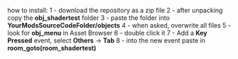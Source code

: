 how to install:
1 - download the repository as a zip file
2 - after unpacking copy the **obj_shadertest** folder
3 - paste the folder into **YourModsSourceCodeFolder/objects**
4 - when asked, overwrite all files
5 - look for **obj_menu** in Asset Browser
6 - double click it
7 - Add a **Key Pressed** event, select **Others** -> **Tab**
8 - into the new event paste in **room_goto(room_shadertest)**
